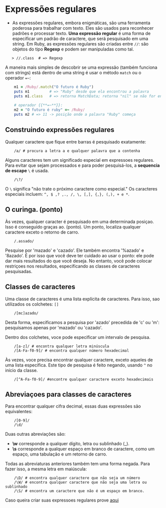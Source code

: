# Expressões regulares

- As expressões regulares, embora enigmáticas, são uma ferramenta poderosa para trabalhar com texto. Eles são usados ​​para reconhecer padrões e processar texto. **Uma expressão regular** é uma forma de especificar um padrão de caractere, que será pesquisado em uma string. Em Ruby, as expressões regulares são criadas entre ``//``: são objetos do tipo **Regexp** e podem ser manipuladas como tal.

````shell
   > //.class  # => Regexp
````

A maneira mais simples de descobrir se uma expressão (também funciona com strings) está dentro de uma string é usar o método ``match`` ou o operador ``=~``:

````ruby
    m1 = /Ruby/.match("O futuro é Ruby")
    puts m1         # => "Ruby" desde que ela encontrou a palavra
    puts m1.class   # => retorna MatchData; retorna "nil" se não for encontrado
    
    # operador {{**=~**}}:
    m2 = "O futuro é ruby" =~ /Ruby/
    puts m2 # => 11 -> posição onde a palavra "Ruby" começa
````

## Construindo expressões regulares

Qualquer caractere que fique entre barras é pesquisado exatamente:

````
    /a/ # procura a letra a e qualquer palavra que a contenha
````
Alguns caracteres tem um significado especial em expressoes regulares. Para evitar que sejam processados ​​e para poder pesquisá-los, a **sequencia de escape** ``\`` é usada.

````
    /\?/
````
O ``\`` significa "não trate o próximo caractere como especial." Os caracteres especiais incluem: ``^, $ ,? ,., /, \, [,], {,}, (,), + e *``.

## O curinga. (ponto)
Às vezes, qualquer caracter é pesquisado em uma determinada posiçao. Isso é conseguido graças ao. (ponto). Um ponto, localiza qualquer caractere exceto o retorno de carro.

````
    /.assado/
````
Pesquise por 'mazado' e 'cazado'. Ele também encontra '%azado' e '8azado'. É por isso que você deve ter cuidado ao usar o ponto: ele pode dar mais resultados do que você deseja. No entanto, você pode colocar restriçoes nos resultados, especificando as classes de caracteres pesquisadas.

## Classes de caracteres

Uma classe de caracteres é uma lista explícita de caracteres. Para isso, sao utilizados os colchetes: ``[]``

````
    /[mc]azado/
````
Desta forma, especificamos a pesquisa por 'azado' precedida de 'c' ou 'm': pesquisamos apenas por 'mazado' ou 'cazado'.

Dentro dos colchetes, voce pode especificar um intervalo de pesquisa.

````
    /[a-z]/ # encontra qualquer letra minúscula
    /[A-Fa-f0-9]/ # encontra qualquer número hexadecimal
````
Às vezes, voce precisa encontrar qualquer caractere, exceto aqueles de uma lista específica. Este tipo de pesquisa é feito negando, usando ``^`` no início da classe.

````
    /[^A-Fa-f0-9]/ #encontre qualquer caractere exceto hexadecimais
````

## Abreviaçoes para classes de caracteres

Para encontrar qualquer cifra decimal, essas duas expressões são equivalentes:
````
    /[0-9]/  
    /\d/
````
Duas outras abreviações são:
- **\w** corresponde a qualquer dígito, letra ou sublinhado (_).
- **\s** corresponde a qualquer espaço em branco de caractere, como um espaço, uma tabulação e um retorno de carro.

Todas as abreviaturas anteriores também tem uma forma negada. Para fazer isso, a mesma letra em maiúscula:
````
    /\D/ # encontra qualquer caractere que não seja um número
    /\W/ # encontra qualquer caractere que não seja uma letra ou sublinhado
    /\S/ # encontra um caractere que não é um espaço em branco.
````

Caso queira criar suas expressoes regulares prove [aqui](https://rubular.com/)